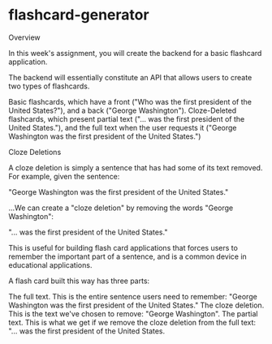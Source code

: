 # flashcard-generator

Overview

In this week's assignment, you will create the backend for a basic flashcard application.

The backend will essentially constitute an API that allows users to create two types of flashcards.


Basic flashcards, which have a front ("Who was the first president of the United States?"), and a back ("George Washington").
Cloze-Deleted flashcards, which present partial text ("... was the first president of the United States."), and the full text when the user requests it ("George Washington was the first president of the United States.")



Cloze Deletions

A cloze deletion is simply a sentence that has had some of its text removed. For example, given the sentence:

"George Washington was the first president of the United States."

...We can create a "cloze deletion" by removing the words "George Washington":

"... was the first president of the United States."

This is useful for building flash card applications that forces users to remember the important part of a sentence, and is a common device in educational applications.

A flash card built this way has three parts:


The full text. This is the entire sentence users need to remember:  "George Washington was the first president of the United States."
The cloze deletion. This is the text we've chosen to remove: "George Washington".
The partial text. This is what we get if we remove the cloze deletion from the full text: "... was the first president of the United States.

